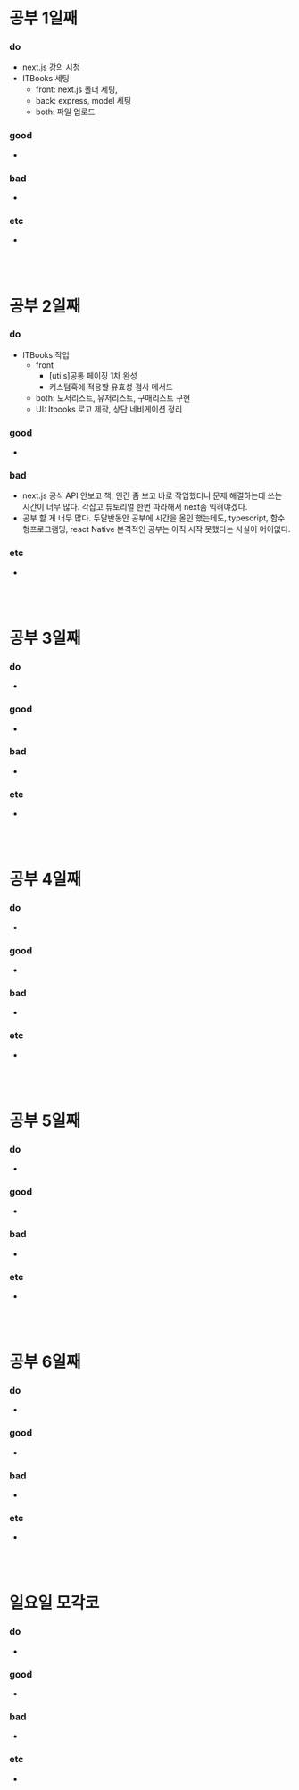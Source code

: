 
# 공부 1일째 
### do
- next.js 강의 시청
- ITBooks 세팅
  - front: next.js 폴더 세팅,
  - back: express, model 세팅
  - both: 파일 업로드

### good
- 

### bad
-

### etc
- 

<br /><br />

# 공부 2일째 
### do
- ITBooks 작업
  - front
    - [utils]공통 페이징 1차 완성
    - 커스텀훅에 적용할 유효성 검사 메서드
  - both: 도서리스트, 유저리스트, 구매리스트 구현
  - UI: Itbooks 로고 제작, 상단 네비게이션 정리
### good
-

### bad
- next.js 공식 API 안보고 책, 인간 좀 보고 바로 작업했더니 문제 해결하는데 쓰는 시간이 너무 많다. 각잡고 튜토리얼 한번 따라해서 next좀 익혀야겠다.
- 공부 할 게 너무 많다. 두달반동안 공부에 시간을 올인 했는데도, typescript, 함수형프로그램밍, react Native 본격적인 공부는 아직 시작 못했다는 사실이 어이없다.

### etc
-

<br /><br />

# 공부 3일째 
### do
- 

### good
-

### bad
-

### etc
-

<br /><br />

# 공부 4일째 
### do
-

### good
-

### bad
-

### etc
- 

<br /><br />

# 공부 5일째 
### do
-

### good
- 

### bad
- 

### etc
- 

<br /><br />

# 공부 6일째 
### do
-

### good
-
 
### bad
-

### etc
-

<br /><br />

# 일요일 모각코
### do
-

### good
-

### bad
- 

### etc
-

<br /><br />
